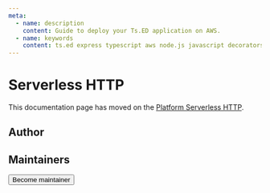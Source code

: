 ```yaml
---
meta:
  - name: description
    content: Guide to deploy your Ts.ED application on AWS.
  - name: keywords
    content: ts.ed express typescript aws node.js javascript decorators
---
```


# Serverless HTTP

<Banner src="https://upload.wikimedia.org/wikipedia/commons/thumb/9/93/Amazon_Web_Services_Logo.svg/langfr-220px-Amazon_Web_Services_Logo.svg.png" href="https://aws.amazon.com/fr/" :height="180" />

This documentation page has moved on the [Platform Serverless HTTP](/docs/platform-serverless-http.md).

## Author

<GithubContributors :users="['Romakita']"/>

## Maintainers <Badge text="Help wanted" />

<GithubContributors :users="['Romakita']"/>

<div class="flex items-center justify-center p-5">
<Button href="/contributing.html" class="rounded-medium">
 Become maintainer
</Button>
</div>
